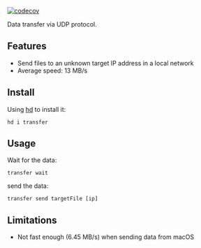 [![codecov](https://codecov.io/gh/LinuxSuRen/transfer/branch/master/graph/badge.svg?token=XS8g2CjdNL)](https://codecov.io/gh/LinuxSuRen/transfer)

Data transfer via UDP protocol.

## Features
* Send files to an unknown target IP address in a local network
* Average speed: 13 MB/s

## Install
Using [hd](https://github.com/LinuxSuRen/http-downloader/) to install it:

```shell
hd i transfer
```

## Usage
Wait for the data:
```shell
transfer wait
```

send the data:
```shell
transfer send targetFile [ip]
```

## Limitations
* Not fast enough (6.45 MB/s) when sending data from macOS

